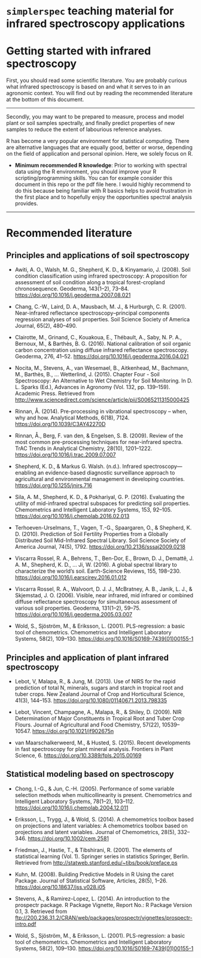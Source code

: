 `simplerspec` teaching material for infrared spectroscopy applications
================

# Getting started with infrared spectroscopy

First, you should read some scientific literature. You are probably
curious what infrared spectroscopy is based on and what it serves to in
an agronomic context. You will find out by reading the recommended
literature at the bottom of this document.

-----

Secondly, you may want to be prepared to measure, process and model
plant or soil samples spectrally, and finally predict properties of new
samples to reduce the extent of labourious reference analyses.

R has become a very popular environment for statistical computing. There
are alternative languages that are equally good, better or worse,
depending on the field of application and personal opinion. Here, we
solely focus on R.

  - **Minimum recommended R knowledge**: Prior to working with spectral
    data using the R environment, you should improve your R
    scripting/programming skills. You can for example consider this
    document in this repo or the pdf file here. I would highly recommend
    to do this because being familiar with R basics helps to avoid
    frustration in the first place and to hopefully enjoy the
    opportunities spectral analysis provides.

-----

# Recommended literature

## Principles and applications of soil spectroscopy

  - Awiti, A. O., Walsh, M. G., Shepherd, K. D., & Kinyamario, J.
    (2008). Soil condition classification using infrared spectroscopy: A
    proposition for assessment of soil condition along a tropical
    forest-cropland chronosequence. Geoderma, 143(1–2), 73–84.
    <https://doi.org/10.1016/j.geoderma.2007.08.021>

  - Chang, C.-W., Laird, D. A., Mausbach, M. J., & Hurburgh, C. R.
    (2001). Near-infrared reflectance spectroscopy–principal components
    regression analyses of soil properties. Soil Science Society of
    America Journal, 65(2), 480–490.

  - Clairotte, M., Grinand, C., Kouakoua, E., Thébault, A., Saby, N. P.
    A., Bernoux, M., & Barthès, B. G. (2016). National calibration of
    soil organic carbon concentration using diffuse infrared reflectance
    spectroscopy. Geoderma, 276, 41–52.
    <https://doi.org/10.1016/j.geoderma.2016.04.021>

  - Nocita, M., Stevens, A., van Wesemael, B., Aitkenhead, M., Bachmann,
    M., Barthès, B., … Wetterlind, J. (2015). Chapter Four - Soil
    Spectroscopy: An Alternative to Wet Chemistry for Soil Monitoring.
    In D. L. Sparks (Ed.), Advances in Agronomy (Vol. 132, pp. 139–159).
    Academic Press. Retrieved from
    <http://www.sciencedirect.com/science/article/pii/S0065211315000425>

  - Rinnan, Å. (2014). Pre-processing in vibrational spectroscopy –
    when, why and how. Analytical Methods, 6(18), 7124.
    <https://doi.org/10.1039/C3AY42270D>

  - Rinnan, Å., Berg, F. van den, & Engelsen, S. B. (2009). Review of
    the most common pre-processing techniques for near-infrared spectra.
    TrAC Trends in Analytical Chemistry, 28(10), 1201–1222.
    <https://doi.org/10.1016/j.trac.2009.07.007>

  - Shepherd, K. D., & Markus G. Walsh. (n.d.). Infrared
    spectroscopy—enabling an evidence-based diagnostic surveillance
    approach to agricultural and environmental management in developing
    countries. <https://doi.org/10.1255/jnirs.716>

  - Sila, A. M., Shepherd, K. D., & Pokhariyal, G. P. (2016). Evaluating
    the utility of mid-infrared spectral subspaces for predicting soil
    properties. Chemometrics and Intelligent Laboratory Systems, 153,
    92–105. <https://doi.org/10.1016/j.chemolab.2016.02.013>

  - Terhoeven-Urselmans, T., Vagen, T.-G., Spaargaren, O., & Shepherd,
    K. D. (2010). Prediction of Soil Fertility Properties from a
    Globally Distributed Soil Mid-Infrared Spectral Library. Soil
    Science Society of America Journal, 74(5), 1792.
    <https://doi.org/10.2136/sssaj2009.0218>

  - Viscarra Rossel, R. A., Behrens, T., Ben-Dor, E., Brown, D. J.,
    Demattê, J. A. M., Shepherd, K. D., … Ji, W. (2016). A global
    spectral library to characterize the world’s soil. Earth-Science
    Reviews, 155, 198–230.
    <https://doi.org/10.1016/j.earscirev.2016.01.012>

  - Viscarra Rossel, R. A., Walvoort, D. J. J., McBratney, A. B., Janik,
    L. J., & Skjemstad, J. O. (2006). Visible, near infrared, mid
    infrared or combined diffuse reflectance spectroscopy for
    simultaneous assessment of various soil properties. Geoderma,
    131(1–2), 59–75. <https://doi.org/10.1016/j.geoderma.2005.03.007>

  - Wold, S., Sjöström, M., & Eriksson, L. (2001). PLS-regression: a
    basic tool of chemometrics. Chemometrics and Intelligent Laboratory
    Systems, 58(2), 109–130.
    <https://doi.org/10.1016/S0169-7439(01)00155-1>

## Principles and application of plant infrared spectroscopy

  - Lebot, V, Malapa, R., & Jung, M. (2013). Use of NIRS for the rapid
    prediction of total N, minerals, sugars and starch in tropical root
    and tuber crops. New Zealand Journal of Crop and Horticultural
    Science, 41(3), 144–153.
    <https://doi.org/10.1080/01140671.2013.798335>

  - Lebot, Vincent, Champagne, A., Malapa, R., & Shiley, D. (2009). NIR
    Determination of Major Constituents in Tropical Root and Tuber Crop
    Flours. Journal of Agricultural and Food Chemistry, 57(22),
    10539–10547. <https://doi.org/10.1021/jf902675n>

  - van Maarschalkerweerd, M., & Husted, S. (2015). Recent developments
    in fast spectroscopy for plant mineral analysis. Frontiers in Plant
    Science, 6. <https://doi.org/10.3389/fpls.2015.00169>

## Statistical modeling based on spectroscopy

  - Chong, I.-G., & Jun, C.-H. (2005). Performance of some variable
    selection methods when multicollinearity is present. Chemometrics
    and Intelligent Laboratory Systems, 78(1–2), 103–112.
    <https://doi.org/10.1016/j.chemolab.2004.12.011>

  - Eriksson, L., Trygg, J., & Wold, S. (2014). A chemometrics toolbox
    based on projections and latent variables: A chemometrics toolbox
    based on projections and latent variables. Journal of Chemometrics,
    28(5), 332–346. <https://doi.org/10.1002/cem.2581>

  - Friedman, J., Hastie, T., & Tibshirani, R. (2001). The elements of
    statistical learning (Vol. 1). Springer series in statistics
    Springer, Berlin. Retrieved from
    <http://statweb.stanford.edu/~tibs/book/preface.ps>

  - Kuhn, M. (2008). Building Predictive Models in R Using the caret
    Package. Journal of Statistical Software, Articles, 28(5), 1–26.
    <https://doi.org/10.18637/jss.v028.i05>

  - Stevens, A., & Ramirez–Lopez, L. (2014). An introduction to the
    prospectr package. R Package Vignette, Report No.: R Package Version
    0.1, 3. Retrieved from
    <ftp://200.236.31.2/CRAN/web/packages/prospectr/vignettes/prospectr-intro.pdf>

  - Wold, S., Sjöström, M., & Eriksson, L. (2001). PLS-regression: a
    basic tool of chemometrics. Chemometrics and Intelligent Laboratory
    Systems, 58(2), 109–130.
    <https://doi.org/10.1016/S0169-7439(01)00155-1>
